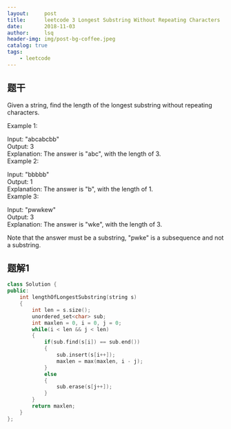 ```yaml
---
layout:     post
title:      leetcode 3 Longest Substring Without Repeating Characters    
date:       2018-11-03    
author:     lsq    
header-img: img/post-bg-coffee.jpeg
catalog: true
tags:
    - leetcode
---
```


## 题干
Given a string, find the length of the longest substring without repeating characters.

Example 1:

Input: "abcabcbb"    
Output: 3     
Explanation: The answer is "abc", with the length of 3.    
Example 2:   
   
Input: "bbbbb"   
Output: 1    
Explanation: The answer is "b", with the length of 1.   
Example 3:    

Input: "pwwkew"     
Output: 3    
Explanation: The answer is "wke", with the length of 3.     

Note that the answer must be a substring, "pwke" is a subsequence and not a substring.       


## 题解1
 
```c++  
class Solution {
public:
    int lengthOfLongestSubstring(string s) 
    {
        int len = s.size();
        unordered_set<char> sub;
        int maxlen = 0, i = 0, j = 0;
        while(i < len && j < len)
        {
            if(sub.find(s[i]) == sub.end())
            {
                sub.insert(s[i++]);
                maxlen = max(maxlen, i - j);
            }
            else
            {
                sub.erase(s[j++]);
            }
        }
        return maxlen;
    }
};
```
